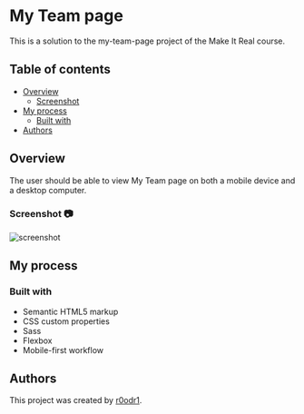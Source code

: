 # My Team page

This is a solution to the my-team-page project of the Make It Real course.

## Table of contents

- [Overview](#overview)
  - [Screenshot](#screenshot)
- [My process](#my-process)
  - [Built with](#built-with)
- [Authors](#authors)

## Overview

The user should be able to view My Team page on both a mobile device and a desktop computer.

### Screenshot 📷

![screenshot](https://github.com/r0odr1/my-team-page/assets/126527883/dd180a7f-c42e-49a0-98ad-932706302b0b)

## My process

### Built with

- Semantic HTML5 markup
- CSS custom properties
- Sass
- Flexbox
- Mobile-first workflow

## Authors

This project was created by [r0odr1](https://github.com/r0odr1).

